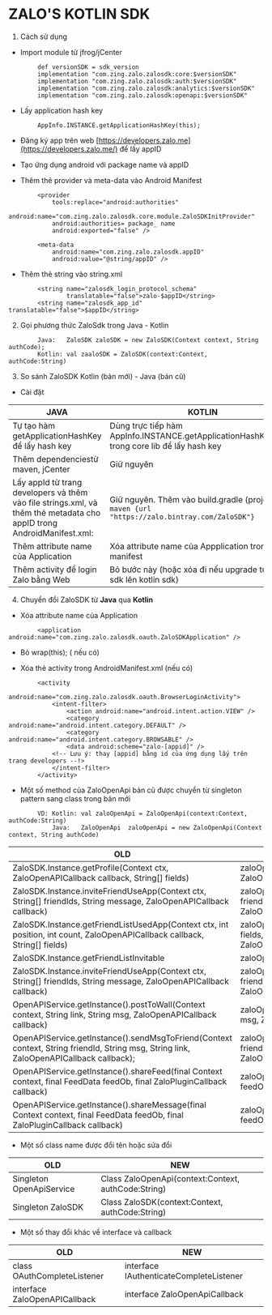 # **ZALO&#39;S KOTLIN SDK**

1. Cách sử dụng

- Import module từ jfrog/jCenter

```
        def versionSDK = sdk_version
        implementation "com.zing.zalo.zalosdk:core:$versionSDK"
        implementation "com.zing.zalo.zalosdk:auth:$versionSDK"
        implementation "com.zing.zalo.zalosdk:analytics:$versionSDK"
        implementation "com.zing.zalo.zalosdk:openapi:$versionSDK"
```

- Lấy application hash key

```
        AppInfo.INSTANCE.getApplicationHashKey(this);
```

- Đăng ký app trên web [https://developers.zalo.me](https://developers.zalo.me/) để lấy appID
- Tạo ứng dụng android với package name và appID

- Thêm thẻ provider và meta-data vào Android Manifest

```
        <provider
            tools:replace="android:authorities"
            android:name="com.zing.zalo.zalosdk.core.module.ZaloSDKInitProvider"
            android:authorities= package_ name
            android:exported="false" />

        <meta-data
            android:name="com.zing.zalo.zalosdk.appID"
            android:value="@string/appID" />
```

- Thêm thẻ string vào string.xml

```
        <string name="zalosdk_login_protocol_schema"
                translatable="false">zalo-$appID</string>
        <string name="zalosdk_app_id" translatable="false">$appID</string>
```

2. Gọi phương thức ZaloSdk trong Java - Kotlin

```
        Java:   ZaloSDK zaloSDK = new ZaloSDK(Context context, String authCode);
        Kotlin: val zaaloSDK = ZaloSDK(context:Context, authCode:String) 
```

3. So sánh ZaloSDK Kotlin (bản mới) - Java (bản cũ)

- Cài đặt

| JAVA | KOTLIN |
| --- | --- |
| Tự tạo hàm getApplicationHashKey để lấy hash key | Dùng trực tiếp hàm AppInfo.INSTANCE.getApplicationHashKey(this); trong core lib để lấy hash key  |
| Thêm dependenciestừ maven, jCenter | Giữ nguyên |
| Lấy appId từ trang developers và thêm vào file strings.xml, và thêm thẻ metadata cho appID trong AndroidManifest.xml: | Giữ nguyên. Thêm vào build.gradle (project)  `maven {url    "https://zalo.bintray.com/ZaloSDK"}`|
| Thêm attribute name của Application | Xóa attribute name của Appplication trong manifest  |
| Thêm activity để login Zalo bằng Web | Bỏ bước này (hoặc xóa đi nếu upgrade từ java sdk lên kotlin sdk) |

4. Chuyển đổi ZaloSDK từ **Java** qua **Kotlin**

- Xóa attribute name của Application

```
        <application android:name="com.zing.zalo.zalosdk.oauth.ZaloSDKApplication" />
```

- Bỏ wrap(this); ( nếu có)

- Xóa thẻ activity trong AndroidManifest.xml (nếu có)

```
        <activity
            android:name="com.zing.zalo.zalosdk.oauth.BrowserLoginActivity">
            <intent-filter>
                <action android:name="android.intent.action.VIEW" />
                <category android:name="android.intent.category.DEFAULT" />
                <category android:name="android.intent.category.BROWSABLE" />
                <data android:scheme="zalo-[appid]" />
            <!-- Lưu ý: thay [appid] bằng id của ứng dụng lấy trên trang developers --!>
            </intent-filter>
        </activity>
```

- Một số method của ZaloOpenApi bản cũ được chuyển từ singleton pattern sang class trong bản mới

```
        VD: Kotlin: val zaloOpenApi = ZaloOpenApi(context:Context, authCode:String)
            Java:   ZaloOpenApi  zaloOpenApi = new ZaloOpenApi(Context context, String authCode)
```

| OLD | NEW |
| --- | --- |
| ZaloSDK.Instance.getProfile(Context ctx, ZaloOpenAPICallback callback, String[] fields) | zaloOpenApi.getProfile(String[] fields, ZaloOpenAPICallback callback) |
| ZaloSDK.Instance.inviteFriendUseApp(Context ctx, String[] friendIds, String message, ZaloOpenAPICallback callback)  | zaloOpenApi.inviteFriendUseApp(String[] friendIds, String message, ZaloOpenAPICallback callback)  |
| ZaloSDK.Instance.getFriendListUsedApp(Context ctx, int position, int count, ZaloOpenAPICallback callback, String[] fields)  | zaloOpenApi.getFriendListUsedApp(String[] fields, int position, int count, ZaloOpenAPICallback callback)  |
| ZaloSDK.Instance.getFriendListInvitable | zaloOpenApi.getFriendListInvitable |
| ZaloSDK.Instance.inviteFriendUseApp(Context ctx, String[] friendIds, String message, ZaloOpenAPICallback callback)  | zaloOpenApi.inviteFriendUseApp(String[] friendIds, String message, ZaloOpenAPICallback callback)  |
| OpenAPIService.getInstance().postToWall(Context context, String link, String msg, ZaloOpenAPICallback callback) | zaloOpenApi.postToWall( String link, String msg, ZaloOpenAPICallback callback) |
| OpenAPIService.getInstance().sendMsgToFriend(Context context, String friendId, String msg, String link, ZaloOpenAPICallback callback);  | zaloOpenApi.sendMsgToFriend(String friendId, String msg, String link, ZaloOpenAPICallback callback);  |
| OpenAPIService.getInstance().shareFeed(final Context context, final FeedData feedOb, final ZaloPluginCallback callback)  | zaloOpenApi.shareFeed(final FeedData feedOb, final ZaloPluginCallback callback)  |
| OpenAPIService.getInstance().shareMessage(final Context context, final FeedData feedOb, final ZaloPluginCallback callback)  | zaloOpenApi.shareMessage(final FeedData feedOb, final ZaloPluginCallback callback)  |

- Một số class name được đổi tên hoặc sửa đổi

| OLD | NEW |
| --- | --- |
| Singleton OpenApiService | Class ZaloOpenApi(context:Context, authCode:String) |
| Singleton ZaloSDK | Class ZaloSDK(context:Context, authCode:String) |

- Một số thay đổi khác về interface và callback

| OLD | NEW |
| --- | --- |
| class OAuthCompleteListener | interface IAuthenticateCompleteListener |
| interface ZaloOpenAPICallback | interface ZaloOpenApiCallback |